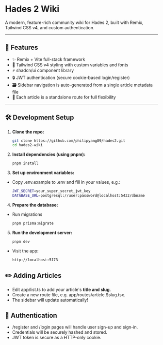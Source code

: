 # Hades 2 Wiki

A modern, feature-rich community wiki for Hades 2, built with Remix, Tailwind CSS v4, and custom authentication.  

---

## 🚀 Features

- ✨ Remix + Vite full-stack framework
- 🎨 Tailwind CSS v4 styling with custom variables and fonts
- ⚡️ shadcn/ui component library
- 🔒 JWT authentication (secure cookie-based login/register)
- 🗃️ Sidebar navigation is auto-generated from a single article metadata file
- 📝 Each article is a standalone route for full flexibility

---

## 🛠️ Development Setup

1. **Clone the repo:**
   ```sh
   git clone https://github.com/philipyang89/hades2.git
   cd hades2-wiki
2. **Install dependencies (using pnpm):**
    ```sh
    pnpm install
3. **Set up environment variables:**
- Copy .env.example to .env and fill in your values, e.g.:
    ```sh
    JWT_SECRET=your_super_secret_jwt_key
    DATABASE_URL=postgresql://user:password@localhost:5432/dbname
4. **Prepare the database:**
- Run migrations
    ```sh
    pnpm prisma:migrate
5. **Run the development server:**
    ```sh
    pnpm dev
- Visit the app:
    ```sh
    http://localhost:5173
## ✏️ Adding Articles
- Edit app/list.ts to add your article's <b>title and slug</b>.
- Create a new route file, e.g. app/routes/article.$slug.tsx.
- The sidebar will update automatically!

## 👤 Authentication
- /register and /login pages will handle user sign-up and sign-in.
- Credentials will be securely hashed and stored.
- JWT token is secure as a HTTP-only cookie.